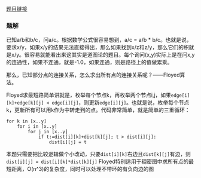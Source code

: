 [题目链接](https://leetcode-cn.com/problems/evaluate-division/description/)

### 题解
已知a/b和b/c，问a/c。根据数学公式很容易想到，a/c = a/b * b/c。也就是说，要求x/y，如果x/y的结果无法直接得出，那么如果找到x/z和z/y，那么它们的积就是x/y。很容易就能看出来这其实是道图论的题目。每个询问(x,y)实际上是在问x,y的连通性，如果不连通，就是-1.0，如果连通，则是路径上的值做累乘。

那么，已知部分点的连接关系，怎么求出所有点的连接关系呢？——Floyed算法。

Floyed求最短路简单讲就是，枚举每个节点k，再枚举两个节点i,j，如果`edge[i][k]+edge[k][j] < edge[i][j]`，则更新`edge[i][j]`。也就是说，枚举每个节点k，更新所有可以用k作为中转走到的点。代码非常简单，就是简单的三重循环：
```
for k in [x..y]
    for i in [x..y]
        for j in [x..y]
            if t:=dist[i][k]+dist[k][j]; t > dist[i][j]:
                dist[i][j] = t
```
本题只需要把比较逻辑做个小改动，只要`dist[i][k]`右边且`dist[k][j]`有边，则`dist[i][j] = dist[i][k]*dist[k][j]`
Floyed特别适用于稠密图中求所有点的最短距离，O(n^3)的复杂度，同时可以处理不带环的有负向边的图